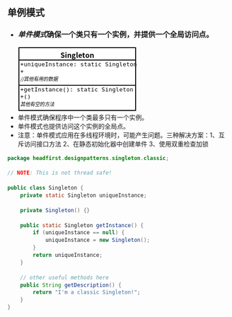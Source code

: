 ## 单例模式
- ### ***单件模式***确保一个类只有一个实例，并提供一个全局访问点。
    ![](单例模式-类图.png)
- 单件模式确保程序中一个类最多只有一个实例。
- 单件模式也提供访问这个实例的全局点。
- 注意：单件模式应用在多线程环境时，可能产生问题。三种解决方案：1、互斥访问接口方法 2、在静态初始化器中创建单件 3、使用双重检查加锁


```java
package headfirst.designpatterns.singleton.classic;

// NOTE: This is not thread safe!

public class Singleton {
	private static Singleton uniqueInstance;
 
	private Singleton() {}
 
	public static Singleton getInstance() {
		if (uniqueInstance == null) {
			uniqueInstance = new Singleton();
		}
		return uniqueInstance;
	}
 
	// other useful methods here
	public String getDescription() {
		return "I'm a classic Singleton!";
	}
}
```